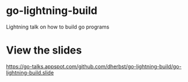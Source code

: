 # go-lightning-build
Lightning talk on how to build go programs

# View the slides

https://go-talks.appspot.com/github.com/dherbst/go-lightning-build/go-lightning-build.slide

